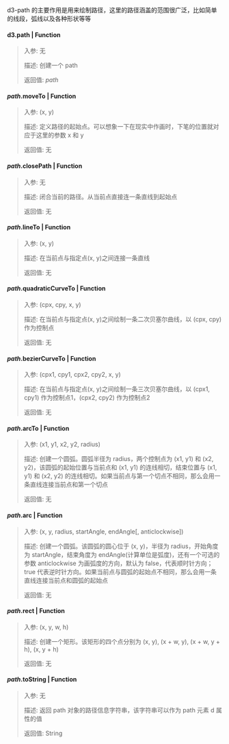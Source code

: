 d3-path 的主要作用是用来绘制路径，这里的路径涵盖的范围很广泛，比如简单的线段，弧线以及各种形状等等

#### d3.path | Function

> 入参: 无 
>
> 描述: 创建一个 path
>
> 返回值: *path*

#### *path*.moveTo | Function

> 入参: (x, y)
>
> 描述: 定义路径的起始点。可以想象一下在现实中作画时，下笔的位置就对应于这里的参数 x 和 y
>
> 返回值: 无

#### *path*.closePath | Function

> 入参: 无
>
> 描述: 闭合当前的路径。从当前点直接连一条直线到起始点
>
> 返回值: 无

#### *path*.lineTo | Function

> 入参: (x, y)
>
> 描述: 在当前点与指定点(x, y)之间连接一条直线
>
> 返回值: 无

#### *path*.quadraticCurveTo | Function

> 入参: (cpx, cpy, x, y)
>
> 描述: 在当前点与指定点(x, y)之间绘制一条二次贝塞尔曲线，以 (cpx, cpy) 作为控制点
>
> 返回值: 无

#### *path*.bezierCurveTo | Function

> 入参: (cpx1, cpy1, cpx2, cpy2, x, y)
>
> 描述: 在当前点与指定点(x, y)之间绘制一条三次贝塞尔曲线，以 (cpx1, cpy1) 作为控制点1，(cpx2, cpy2) 作为控制点2
>
> 返回值: 无

#### *path*.arcTo | Function

> 入参: (x1, y1, x2, y2, radius) 
>
> 描述: 创建一个圆弧。圆弧半径为 radius，两个控制点为 (x1, y1) 和 (x2, y2)，该圆弧的起始位置与当前点和 (x1, y1) 的连线相切，结束位置与 (x1, y1) 和 (x2, y2) 的连线相切。如果当前点与第一个切点不相同，那么会用一条直线连接当前点和第一个切点
>
> 返回值: 无

#### *path*.arc | Function

> 入参: (x, y, radius, startAngle, endAngle[, anticlockwise])
>
> 描述: 创建一个圆弧。该圆弧的圆心位于 (x, y)，半径为 radius，开始角度为 startAngle，结束角度为 endAngle(计算单位是弧度)，还有一个可选的参数 anticlockwise 为画弧度的方向，默认为 false，代表顺时针方向；true 代表逆时针方向。如果当前点与圆弧的起始点不相同，那么会用一条直线连接当前点和圆弧的起始点
>
> 返回值: 无

#### *path*.rect | Function

> 入参: (x, y, w, h)
>
> 描述: 创建一个矩形。该矩形的四个点分别为 (x, y), (x + w, y), (x + w, y + h), (x, y + h)
>
> 返回值: 无

#### *path*.toString | Function

> 入参: 无
>
> 描述: 返回 path 对象的路径信息字符串，该字符串可以作为 path 元素 d 属性的值
>
> 返回值: String